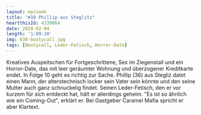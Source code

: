 ```yaml
---
layout: episode
title: "#10 Phillip aus Steglitz"
heartthisId: 4339064
date: 2020-02-04
length: '1:09:20'
img: 030-bootycall.jpg
tags: [Bootycall, Leder-Fetisch, Horror-Date]
---
```

Kreatives Auspeitschen für Fortgeschrittene, Sex im Ziegenstall und ein Horror-Date, das mit leer geräumter Wohnung und überzogener Kreditkarte endet. In Folge 10 geht es richtig zur Sache. Phillip (36) aus Stegliz datet einen Mann, der alterstechnisch locker sein Vater sein könnte und den seine Mutter auch ganz schnuckelig findet. Seinen Leder-Fetisch, den er vor kurzem für sich entdeckt hat, hält er allerdings geheim. "Es ist so ähnlich wie ein Coming-Out", erklärt er. Bei Gastgeber Caramel Mafia spricht er aber Klartext.